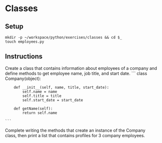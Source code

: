 # Classes

## Setup

```
mkdir -p ~/workspace/python/exercises/classes && cd $_
touch employees.py
```

## Instructions

Create a class that contains information about employees of a company and define methods to get employee name, job title, and start date.
    ```
    class Company(object):

        def __init__(self, name, title, start_date):
            self.name = name
            self.title = title
            self.start_date = start_date

        def getName(self):
            return self.name

    ```
Complete writing the methods that create an instance of the Company class, then print a list that contains profiles for 3 company employees.
